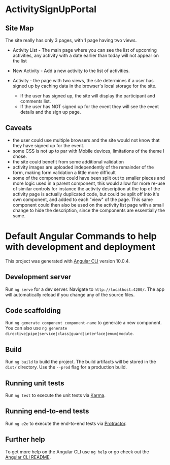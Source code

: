 # ActivitySignUpPortal

## Site Map
The site really has only 3 pages, with 1 page having two views.

- Activity List - The main page where you can see the list of upcoming activities, any activity with a date earlier than today will not appear on the list

- New Activity - Add a new activity to the list of activities.

- Activity - the page with two views, the site determines if a user has signed up by caching data in the browser's local storage for the site.  
    - If the user has signed up, the site will display the participant and comments list.
    - If the user has NOT signed up for the event they will see the event details and the sign up page.

## Caveats
 - the user could use multiple browsers and the site would not know that they have signed up for the event.
 - some CSS is not up to par with Mobile devices, limitations of the theme I chose.
 - the site could benefit from some additional validation
 - activity images are uploaded independently of the remainder of the form, making form validation a little more difficult
 - some of the components could have been split out to smaller pieces and more logic used in a parent component, this would allow for more re-use of similar controls for instance the activity description at the top of the activity page is actually duplicated code, but could be split off into it's own component, and added to each "view" of the page.  This same component could then also be used on the activity list page with a small change to hide the description, since the components are essentially the same.



# Default Angular Commands to help with development and deployment
This project was generated with [Angular CLI](https://github.com/angular/angular-cli) version 10.0.4.

## Development server

Run `ng serve` for a dev server. Navigate to `http://localhost:4200/`. The app will automatically reload if you change any of the source files.

## Code scaffolding

Run `ng generate component component-name` to generate a new component. You can also use `ng generate directive|pipe|service|class|guard|interface|enum|module`.

## Build

Run `ng build` to build the project. The build artifacts will be stored in the `dist/` directory. Use the `--prod` flag for a production build.

## Running unit tests

Run `ng test` to execute the unit tests via [Karma](https://karma-runner.github.io).

## Running end-to-end tests

Run `ng e2e` to execute the end-to-end tests via [Protractor](http://www.protractortest.org/).

## Further help

To get more help on the Angular CLI use `ng help` or go check out the [Angular CLI README](https://github.com/angular/angular-cli/blob/master/README.md).
